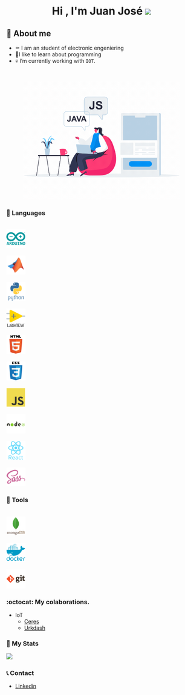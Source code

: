 <h1 align="center">Hi , I'm Juan José <img src="https://media.giphy.com/media/hvRJCLFzcasrR4ia7z/giphy.gif" width="35"></h1>



## :bat: About me
- :coffin: I am an student of electronic engeniering
- :vampire:I like to learn about programming
- :skull: I’m currently working with `IOT`.


<br>


<p align="center">
  <img style="width:26rem; height:auto" src="https://raw.githubusercontent.com/Elanza-48/Elanza-48/41a4790484e268102dfdab2b7c59d440d3ffafab/resources/img/coders-prog.gif"/>
</p>




### :milky_way: Languages 
  <code> <img height="50" src="https://github.com/devicons/devicon/blob/master/icons/arduino/arduino-original-wordmark.svg"> </code>
  <code> <img height="50" src="https://github.com/devicons/devicon/blob/master/icons/matlab/matlab-original.svg"> </code>
  <code> <img height="50" src="https://github.com/devicons/devicon/blob/master/icons/python/python-original-wordmark.svg"> </code>
  <code> <img height="50" src="https://github.com/devicons/devicon/blob/master/icons/labview/labview-original-wordmark.svg"> </code>
  <code> <img height="50" src="https://github.com/devicons/devicon/blob/master/icons/html5/html5-original-wordmark.svg"> </code>
  <code> <img height="50" src="https://raw.githubusercontent.com/devicons/devicon/master/icons/css3/css3-original-wordmark.svg"> </code>
  <code> <img height="50" src="https://raw.githubusercontent.com/devicons/devicon/master/icons/javascript/javascript-original.svg"> </code>
  <code> <img height="50" src="https://raw.githubusercontent.com/devicons/devicon/master/icons/nodejs/nodejs-original-wordmark.svg"> </code>
  <code> <img height="50" src="https://raw.githubusercontent.com/devicons/devicon/master/icons/react/react-original-wordmark.svg"> </code>
  <code> <img height="50" src="https://raw.githubusercontent.com/devicons/devicon/master/icons/sass/sass-original.svg"> </code>



  
### :wrench: Tools
 <code> <img height="50" src="https://github.com/devicons/devicon/blob/master/icons/mongodb/mongodb-original-wordmark.svg"> </code>
 <code> <img height="50" src="https://github.com/devicons/devicon/blob/master/icons/docker/docker-plain-wordmark.svg"> </code>
 <code> <img height="50" src="https://github.com/devicons/devicon/blob/master/icons/git/git-original-wordmark.svg"> </code>



### :octocat: My colaborations.

- IoT
  - <a href="https://github.com/Sirius-py/ceres-iot" target="_blank">Ceres</a>
  - <a href="https://github.com/Urkdash" target="_blank">Urkdash</a>


### :foggy: My Stats
<p>
<a href="https://github.com/JuanjoMz-Dev">
  <img height="180em" src="https://github-readme-stats-eight-theta.vercel.app/api/top-langs/?username=JuanjoMz-Dev&theme=radical&layout=compact&exclude_lang=java+r" />
</a>
</p>

### :telephone_receiver: Contact

* <a href="https://www.linkedin.com/in/juan-jos%C3%A9-morales-zapata-48b369254/" target="_blank">Linkedin</a>


<!---
JuanjoMz-Dev4/JuanjoMz-Dev is a ✨ special ✨ repository because its `README.md` (this file) appears on your GitHub profile.
You can click the Preview link to take a look at your changes.
--->


